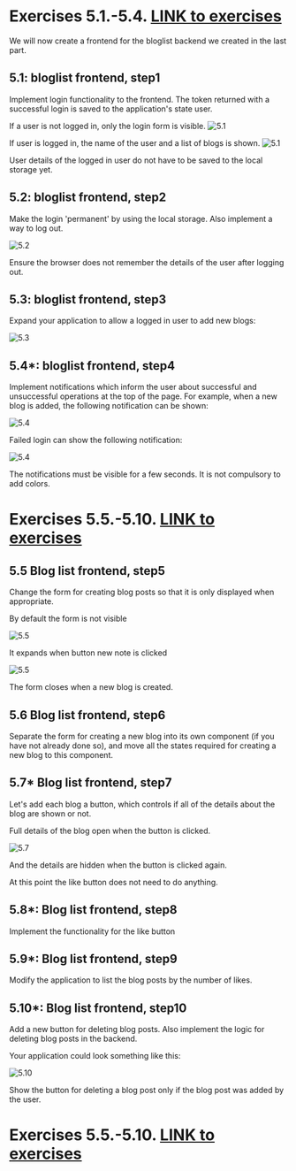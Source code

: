 # Exercises 5.1.-5.4. [LINK to exercises](https://fullstackopen.com/en/part5/login_in_frontend#exercises-5-1-5-4)
We will now create a frontend for the bloglist backend we created in the last part.

## 5.1: bloglist frontend, step1
Implement login functionality to the frontend. The token returned with a successful login is saved to the application's state user.

If a user is not logged in, only the login form is visible.
![5.1](https://fullstackopen.com/static/7974958a48f7a4e873550b1b85bd8cbd/14be6/4e.png)

If user is logged in, the name of the user and a list of blogs is shown.
![5.1](https://fullstackopen.com/static/62a606d23ac2c2c96918567b8a8c7b32/14be6/5e.png)

User details of the logged in user do not have to be saved to the local storage yet.

## 5.2: bloglist frontend, step2
Make the login 'permanent' by using the local storage. Also implement a way to log out.

![5.2](https://fullstackopen.com/static/fa111e6eccf20340b5258c12553d2ea6/14be6/6e.png)

Ensure the browser does not remember the details of the user after logging out.

## 5.3: bloglist frontend, step3
Expand your application to allow a logged in user to add new blogs:

![5.3](https://fullstackopen.com/static/b9f4cf7f481e4f1358be610031afe219/14be6/7e.png)

## 5.4*: bloglist frontend, step4
Implement notifications which inform the user about successful and unsuccessful operations at the top of the page. For example, when a new blog is added, the following notification can be shown:

![5.4](https://fullstackopen.com/static/b9f4cf7f481e4f1358be610031afe219/14be6/7e.png)

Failed login can show the following notification:

![5.4](https://fullstackopen.com/static/5f30f6f454735133b39d706a3fa7f9c1/14be6/9e.png)

The notifications must be visible for a few seconds. It is not compulsory to add colors.

# Exercises 5.5.-5.10. [LINK to exercises](https://fullstackopen.com/en/part5/props_children_and_proptypes#exercises-5-5-5-10)

## 5.5 Blog list frontend, step5
Change the form for creating blog posts so that it is only displayed when appropriate.

By default the form is not visible

![5.5](https://fullstackopen.com/static/de4cfabdf46a837f1f0bfdba4fd27d67/14be6/13ae.png)

It expands when button new note is clicked

![5.5](https://fullstackopen.com/static/0cb27abc7b56ba5ecdd7e9d48d325c87/14be6/13be.png)

The form closes when a new blog is created.

## 5.6 Blog list frontend, step6
Separate the form for creating a new blog into its own component (if you have not already done so), and move all the states required for creating a new blog to this component.

## 5.7* Blog list frontend, step7
Let's add each blog a button, which controls if all of the details about the blog are shown or not.

Full details of the blog open when the button is clicked.

![5.7](https://fullstackopen.com/static/b49e9ca45d0582829eed343baad44910/14be6/13ea.png)

And the details are hidden when the button is clicked again.

At this point the like button does not need to do anything.

## 5.8*: Blog list frontend, step8
Implement the functionality for the like button

## 5.9*: Blog list frontend, step9
Modify the application to list the blog posts by the number of likes.

## 5.10*: Blog list frontend, step10
Add a new button for deleting blog posts. Also implement the logic for deleting blog posts in the backend.

Your application could look something like this:

![5.10](https://fullstackopen.com/static/87b7180f1f10ce670af1bc21f50233ec/14be6/14ea.png)

Show the button for deleting a blog post only if the blog post was added by the user.

# Exercises 5.5.-5.10. [LINK to exercises](https://fullstackopen.com/en/part5/props_children_and_proptypes#exercises-5-11-5-12)